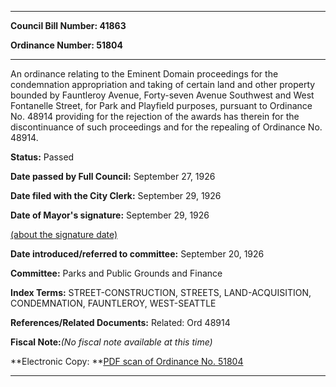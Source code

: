 

********

**Council Bill Number: 41863**
   
**Ordinance Number: 51804**
********

 An ordinance relating to the Eminent Domain proceedings for the condemnation appropriation and taking of certain land and other property bounded by Fauntleroy Avenue, Forty-seven Avenue Southwest and West Fontanelle Street, for Park and Playfield purposes, pursuant to Ordinance No. 48914 providing for the rejection of the awards has therein for the discontinuance of such proceedings and for the repealing of Ordinance No. 48914.

**Status:** Passed
   
**Date passed by Full Council:** September 27, 1926
   
**Date filed with the City Clerk:** September 29, 1926
   
**Date of Mayor's signature:** September 29, 1926
   
[(about the signature date)](/~public/approvaldate.htm)
   
   
   
**Date introduced/referred to committee:** September 20, 1926
   
**Committee:** Parks and Public Grounds and Finance
   
   
**Index Terms:** STREET-CONSTRUCTION, STREETS, LAND-ACQUISITION, CONDEMNATION, FAUNTLEROY, WEST-SEATTLE

**References/Related Documents:** Related: Ord 48914

**Fiscal Note:**_(No fiscal note available at this time)_

**Electronic Copy: **[PDF scan of Ordinance No. 51804](/~archives/Ordinances/Ord_51804.pdf)

********

